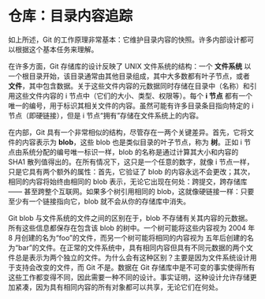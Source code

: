 # 仓库：目录内容追踪

如上所述，Git 的工作原理非常基本：它维护目录内容的快照。许多内部设计都可以根据这个基本任务来理解。

在许多方面，Git 存储库的设计反映了 UNIX 文件系统的结构：一个 **文件系统** 以一个根目录开始，该目录通常由其他目录组成，其中大多数都有叶子节点，或者 **文件**，其中包含数据。关于这些文件内容的元数据同时存储在目录中（名称）和引用这些文件内容的 i 节点中（它们的大小、类型、权限等）。每个 **i 节点** 都有一个唯一的编号，用于标识其相关文件的内容。虽然可能有许多目录条目指向特定的 i 节点（即硬链接），但是 i 节点“拥有”存储在文件系统上的内容。

在内部，Git 具有一个非常相似的结构，尽管存在一两个关键差异。首先，它将文件的内容表示为 **blob**，这些 blob 也是类似目录的叶子节点，称为 **树**。正如 i 节点由系统分配的编号唯一标识一样，blob 的名称是通过计算其大小和内容的 SHA1 散列值得出的。在所有情况下，这只是一个任意的数字，就像 i 节点一样，只是它具有两个额外的属性：首先，它验证了 blob 的内容永远不会更改；其次，相同的内容将始终由相同的 blob 表示，无论它出现在何处：跨提交，跨存储库 —— 甚至跨整个互联网。如果多个树引用相同的 blob，这就像硬链接一样：只要至少有一个链接指向它，blob 就不会从你的存储库中消失。

Git blob 与文件系统的文件之间的区别在于，blob 不存储有关其内容的元数据。所有这些信息都保存在包含该 blob 的树中。一个树可能将这些内容视为 2004 年 8 月创建的名为“foo”的文件，而另一个树可能将相同的内容视为 五年后创建的名为“bar”的文件。在正常的文件系统中，具有相同内容但具有不同元数据的两个文件总是表示为两个独立的文件。为什么会有这种区别？主要是因为文件系统设计用于支持会改变的文件，而 Git 不是。数据在 Git 存储库中是不可变的事实使得所有这些工作都变得不同，因此需要一种不同的设计。事实证明，这种设计允许存储更加紧凑，因为具有相同内容的所有对象都可以共享，无论它们在何处。
